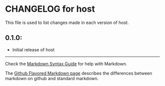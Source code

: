 # CHANGELOG for host

This file is used to list changes made in each version of host.

## 0.1.0:

* Initial release of host

- - -
Check the [Markdown Syntax Guide](http://daringfireball.net/projects/markdown/syntax) for help with Markdown.

The [Github Flavored Markdown page](http://github.github.com/github-flavored-markdown/) describes the differences between markdown on github and standard markdown.
